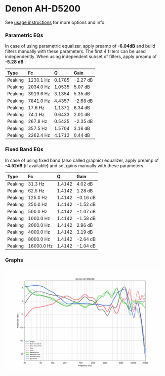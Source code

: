 # Denon AH-D5200
See [usage instructions](https://github.com/jaakkopasanen/AutoEq#usage) for more options and info.

### Parametric EQs
In case of using parametric equalizer, apply preamp of **-6.04dB** and build filters manually
with these parameters. The first 4 filters can be used independently.
When using independent subset of filters, apply preamp of **-5.28 dB**.

| Type    | Fc        |      Q | Gain     |
|:--------|:----------|:-------|:---------|
| Peaking | 1230.1 Hz | 0.1785 | -2.27 dB |
| Peaking | 2034.0 Hz | 1.0535 | 5.07 dB  |
| Peaking | 3919.6 Hz | 3.1354 | 5.35 dB  |
| Peaking | 7841.0 Hz | 4.4357 | -2.68 dB |
| Peaking | 17.6 Hz   | 1.1371 | 6.34 dB  |
| Peaking | 74.1 Hz   | 0.6433 | 2.01 dB  |
| Peaking | 267.8 Hz  | 0.5425 | -2.35 dB |
| Peaking | 357.5 Hz  | 1.5704 | 3.16 dB  |
| Peaking | 2262.4 Hz | 4.1713 | 0.44 dB  |

### Fixed Band EQs
In case of using fixed band (also called graphic) equalizer, apply preamp of **-4.52dB**
(if available) and set gains manually with these parameters.

| Type    | Fc         |      Q | Gain     |
|:--------|:-----------|:-------|:---------|
| Peaking | 31.3 Hz    | 1.4142 | 4.02 dB  |
| Peaking | 62.5 Hz    | 1.4142 | 1.28 dB  |
| Peaking | 125.0 Hz   | 1.4142 | -0.16 dB |
| Peaking | 250.0 Hz   | 1.4142 | -1.52 dB |
| Peaking | 500.0 Hz   | 1.4142 | -1.07 dB |
| Peaking | 1000.0 Hz  | 1.4142 | -1.58 dB |
| Peaking | 2000.0 Hz  | 1.4142 | 2.96 dB  |
| Peaking | 4000.0 Hz  | 1.4142 | 3.19 dB  |
| Peaking | 8000.0 Hz  | 1.4142 | -2.64 dB |
| Peaking | 16000.0 Hz | 1.4142 | -1.04 dB |

### Graphs
![](./Denon%20AH-D5200.png)